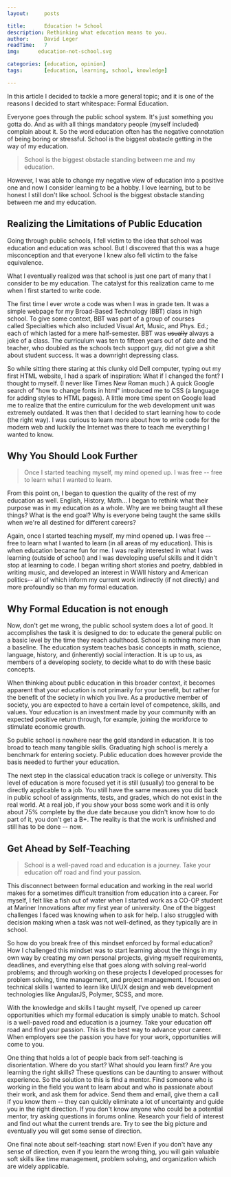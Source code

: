 ```yaml
---
layout:     posts

title:      Education != School
description: Rethinking what education means to you.
author:     David Leger
readTime:   7
img:      education-not-school.svg

categories: [education, opinion]
tags:       [education, learning, school, knowledge]

---
```


In this article I decided to tackle a more general topic; and it is one of the reasons I decided to start whitespace: Formal Education.

Everyone goes through the public school system. It's just something you gotta do. And as with all things mandatory people (myself included) complain about it. So the word education often has the negative connotation of being boring or stressful.
School is the biggest obstacle getting in the way of my education.

> School is the biggest obstacle standing between me and my education.

However, I was able to change my negative view of education into a positive one and now I consider learning to be a hobby. I love learning, but to be honest I still don't like school. School is the biggest obstacle standing between me and my education.

## Realizing the Limitations of Public Education

Going through public schools, I fell victim to the idea that school was education and education was school. But I discovered that this was a huge misconception and that everyone I knew also fell victim to the false equivalence.

What I eventually realized was that school is just one part of many that I consider to be my education. The catalyst for this realization came to me when I first started to write code.

The first time I ever wrote a code was when I was in grade ten. It was a simple webpage for my Broad-Based Technology (BBT) class in high school. To give some context, BBT was part of a group of courses called Specialties which also included Visual Art, Music, and Phys. Ed.; each of which lasted for a mere half-semester. BBT was <del>usually</del> always a joke of a class. The curriculum was ten to fifteen years out of date and the teacher, who doubled as the schools tech support guy, did not give a shit about student success. It was a downright depressing class.

So while sitting there staring at this clunky old Dell computer, typing out my first HTML website, I had a spark of inspiration: What if I changed the font? I thought to myself. (I never like Times New Roman much.) A quick Google search of "how to change fonts in html" introduced me to CSS (a language for adding styles to HTML pages). A little more time spent on Google lead me to realize that the entire curriculum for the web development unit was extremely outdated. It was then that I decided to start learning how to code (the right way). I was curious to learn more about how to write code for the modern web and luckily the Internet was there to teach me everything I wanted to know.

## Why You Should Look Further

> Once I started teaching myself, my mind opened up. I was free -- free to learn what I wanted to learn.

From this point on, I began to question the quality of the rest of my education as well. English, History, Math… I began to rethink what their purpose was in my education as a whole. Why are we being taught all these things? What is the end goal? Why is everyone being taught the same skills when we're all destined for different careers?

Again, once I started teaching myself, my mind opened up. I was free -- free to learn what I wanted to learn (in all areas of my education). This is when education became fun for me. I was really interested in what I was learning (outside of school) and I was developing useful skills and it didn't stop at learning to code. I began writing short stories and poetry, dabbled in writing music, and developed an interest in WWII history and American politics-- all of which inform my current work indirectly (if not directly) and more profoundly so than my formal education.

## Why Formal Education is not enough

Now, don't get me wrong, the public school system does a lot of good. It accomplishes the task it is designed to do: to educate the general public on a basic level by the time they reach adulthood. School is nothing more than a baseline. The education system teaches basic concepts in math, science, language, history, and (inherently) social interaction. It is up to us, as members of a developing society, to decide what to do with these basic concepts.

When thinking about public education in this broader context, it becomes apparent that your education is not primarily for your benefit, but rather for the benefit of the society in which you live. As a productive member of society, you are expected to have a certain level of competence, skills, and values. Your education is an investment made by your community with an expected positive return through, for example, joining the workforce to stimulate economic growth.

So public school is nowhere near the gold standard in education. It is too broad to teach many tangible skills. Graduating high school is merely a benchmark for entering society. Public education does however provide the basis needed to further your education.

The next step in the classical education track is college or university. This level of education is more focused yet it is still (usually) too general to be directly applicable to a job. You still have the same measures you did back in public school of assignments, tests, and grades, which do not exist in the real world. At a real job, if you show your boss some work and it is only about 75% complete by the due date because you didn't know how to do part of it, you don't get a B+. The reality is that the work is unfinished and still has to be done -- now.

## Get Ahead by Self-Teaching

> School is a well-paved road and education is a journey. Take your education off road and find your passion.

This disconnect between formal education and working in the real world makes for a sometimes difficult transition from education into a career. For myself, I felt like a fish out of water when I started work as a CO-OP student at Mariner Innovations after my first year of university. One of the biggest challenges I faced was knowing when to ask for help. I also struggled with decision making when a task was not well-defined, as they typically are in school.

So how do you break free of this mindset enforced by formal education?
How I challenged this mindset was to start learning about the things in my own way by creating my own personal projects, giving myself requirements, deadlines, and everything else that goes along with solving real-world problems; and through working on these projects I developed processes for problem solving, time management, and project management. I focused on technical skills I wanted to learn like UI/UX design and web development technologies like AngularJS, Polymer, SCSS, and more.

With the knowledge and skills I taught myself, I've opened up career opportunities which my formal education is simply unable to match. School is a well-paved road and education is a journey. Take your education off road and find your passion. This is the best way to advance your career. When employers see the passion you have for your work, opportunities will come to you.

One thing that holds a lot of people back from self-teaching is disorientation. Where do you start? What should you learn first? Are you learning the right skills? These questions can be daunting to answer without experience. So the solution to this is find a mentor. Find someone who is working in the field you want to learn about and who is passionate about their work, and ask them for advice. Send them and email, give them a call if you know them -- they can quickly eliminate a lot of uncertainty and guide you in the right direction. If you don't know anyone who could be a potential mentor, try asking questions in forums online. Research your field of interest and find out what the current trends are. Try to see the big picture and eventually you will get some sense of direction.

One final note about self-teaching: start now! Even if you don't have any sense of direction, even if you learn the wrong thing, you will gain valuable soft skills like time management, problem solving, and organization which are widely applicable.

